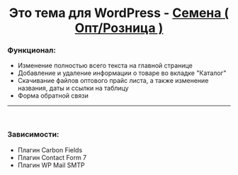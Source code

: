 <h1 align="center">Это тема для WordPress - <a href='https://semenadv.ru' target='_blank'>Семена ( Опт/Розница )</a></h1> 
<h3>Функционал: </h3>

<ul>
  <li>
    Изменение полностью всего текста на главной странице
  </li>
  <li>
    Добавление и удаление информации о товаре во вкладке "Каталог"
  </li>
  <li>
    Скачивание файлов оптового прайс листа, а также изменение названия, даты и ссылки на таблицу
  </li>
  <li>
    Форма обратной связи
  </li>
</ul>
<hr />
<br/>
<h3>Зависимости: </h3>
<ul>
  <li>
    Плагин Carbon Fields
  </li>
  <li>
    Плагин Contact Form 7
  </li>
  <li>
    Плагин WP Mail SMTP
  </li>
</ul>

